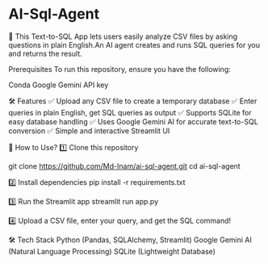 # AI-Sql-Agent
🚀 This Text-to-SQL App lets users easily analyze CSV files by asking questions in plain English.An AI agent creates and runs SQL queries for you and returns the result.

Prerequisites
To run this repository, ensure you have the following:

Conda
Google Gemini API key

🛠 Features
✅ Upload any CSV file to create a temporary database
✅ Enter queries in plain English, get SQL queries as output
✅ Supports SQLite for easy database handling
✅ Uses Google Gemini AI for accurate text-to-SQL conversion
✅ Simple and interactive Streamlit UI


🚀 How to Use?
1️⃣ Clone this repository


git clone https://github.com/Md-Inam/ai-sql-agent.git
cd ai-sql-agent

2️⃣ Install dependencies
pip install -r requirements.txt

3️⃣ Run the Streamlit app
streamlit run app.py

4️⃣ Upload a CSV file, enter your query, and get the SQL command!


🛠 Tech Stack
Python (Pandas, SQLAlchemy, Streamlit)
Google Gemini AI (Natural Language Processing)
SQLite (Lightweight Database)
